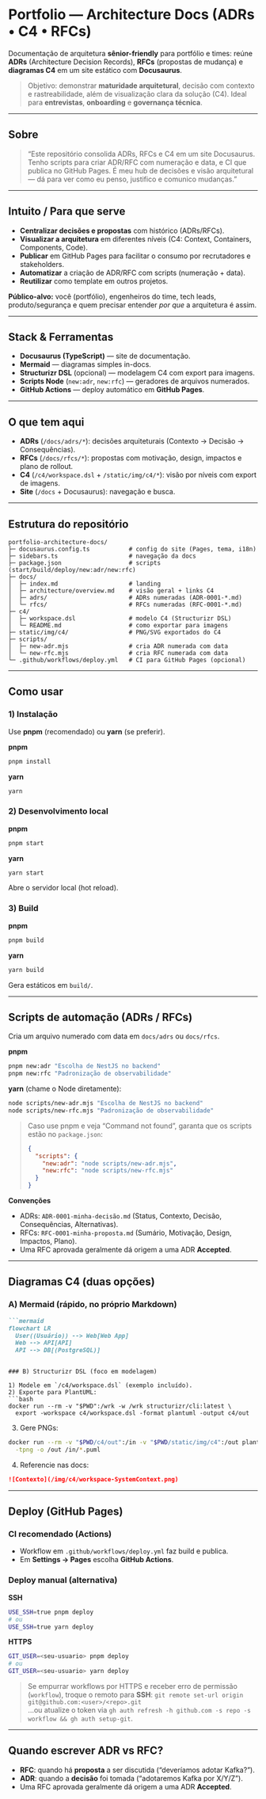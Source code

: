 # Portfolio — Architecture Docs (ADRs • C4 • RFCs)

Documentação de arquitetura **sênior-friendly** para portfólio e times: reúne **ADRs** (Architecture Decision Records), **RFCs** (propostas de mudança) e **diagramas C4** em um site estático com **Docusaurus**.

> Objetivo: demonstrar **maturidade arquitetural**, decisão com contexto e rastreabilidade, além de visualização clara da solução (C4). Ideal para **entrevistas**, **onboarding** e **governança técnica**.

---

## Sobre

> “Este repositório consolida ADRs, RFCs e C4 em um site Docusaurus. Tenho scripts para criar ADR/RFC com numeração e data, e CI que publica no GitHub Pages. É meu hub de decisões e visão arquitetural — dá para ver como eu penso, justifico e comunico mudanças.”

---

## Intuito / Para que serve

- **Centralizar decisões e propostas** com histórico (ADRs/RFCs).
- **Visualizar a arquitetura** em diferentes níveis (C4: Context, Containers, Components, Code).
- **Publicar** em GitHub Pages para facilitar o consumo por recrutadores e stakeholders.
- **Automatizar** a criação de ADR/RFC com scripts (numeração + data).
- **Reutilizar** como template em outros projetos.

**Público-alvo:** você (portfólio), engenheiros do time, tech leads, produto/segurança e quem precisar entender *por que* a arquitetura é assim.

---

## Stack & Ferramentas

- **Docusaurus (TypeScript)** — site de documentação.
- **Mermaid** — diagramas simples in-docs.
- **Structurizr DSL** (opcional) — modelagem C4 com export para imagens.
- **Scripts Node** (`new:adr`, `new:rfc`) — geradores de arquivos numerados.
- **GitHub Actions** — deploy automático em **GitHub Pages**.

---

## O que tem aqui

- **ADRs** (`/docs/adrs/*`): decisões arquiteturais (Contexto → Decisão → Consequências).
- **RFCs** (`/docs/rfcs/*`): propostas com motivação, design, impactos e plano de rollout.
- **C4** (`/c4/workspace.dsl` + `/static/img/c4/*`): visão por níveis com export de imagens.
- **Site** (`/docs` + Docusaurus): navegação e busca.

---

## Estrutura do repositório

```
portfolio-architecture-docs/
├─ docusaurus.config.ts           # config do site (Pages, tema, i18n)
├─ sidebars.ts                    # navegação da docs
├─ package.json                   # scripts (start/build/deploy/new:adr/new:rfc)
├─ docs/
│  ├─ index.md                    # landing
│  ├─ architecture/overview.md    # visão geral + links C4
│  ├─ adrs/                       # ADRs numeradas (ADR-0001-*.md)
│  └─ rfcs/                       # RFCs numeradas (RFC-0001-*.md)
├─ c4/
│  ├─ workspace.dsl               # modelo C4 (Structurizr DSL)
│  └─ README.md                   # como exportar para imagens
├─ static/img/c4/                 # PNG/SVG exportados do C4
├─ scripts/
│  ├─ new-adr.mjs                 # cria ADR numerada com data
│  └─ new-rfc.mjs                 # cria RFC numerada com data
└─ .github/workflows/deploy.yml   # CI para GitHub Pages (opcional)
```

---

## Como usar

### 1) Instalação

Use **pnpm** (recomendado) ou **yarn** (se preferir).

**pnpm**
```bash
pnpm install
```

**yarn**
```bash
yarn
```

### 2) Desenvolvimento local

**pnpm**
```bash
pnpm start
```
**yarn**
```bash
yarn start
```

Abre o servidor local (hot reload).

### 3) Build

**pnpm**
```bash
pnpm build
```
**yarn**
```bash
yarn build
```

Gera estáticos em `build/`.

---

## Scripts de automação (ADRs / RFCs)

Cria um arquivo numerado com data em `docs/adrs` ou `docs/rfcs`.

**pnpm**
```bash
pnpm new:adr "Escolha de NestJS no backend"
pnpm new:rfc "Padronização de observabilidade"
```

**yarn** (chame o Node diretamente):
```bash
node scripts/new-adr.mjs "Escolha de NestJS no backend"
node scripts/new-rfc.mjs "Padronização de observabilidade"
```

> Caso use pnpm e veja “Command not found”, garanta que os scripts estão no `package.json`:
> ```json
> {
>   "scripts": {
>     "new:adr": "node scripts/new-adr.mjs",
>     "new:rfc": "node scripts/new-rfc.mjs"
>   }
> }
> ```

**Convenções**  
- ADRs: `ADR-0001-minha-decisão.md` (Status, Contexto, Decisão, Consequências, Alternativas).
- RFCs: `RFC-0001-minha-proposta.md` (Sumário, Motivação, Design, Impactos, Plano).
- Uma RFC aprovada geralmente dá origem a uma ADR **Accepted**.

---

## Diagramas C4 (duas opções)

### A) Mermaid (rápido, no próprio Markdown)

```md
```mermaid
flowchart LR
  User((Usuário)) --> Web[Web App]
  Web --> API[API]
  API --> DB[(PostgreSQL)]
```
```

### B) Structurizr DSL (foco em modelagem)

1) Modele em `/c4/workspace.dsl` (exemplo incluído).  
2) Exporte para PlantUML:
```bash
docker run --rm -v "$PWD":/wrk -w /wrk structurizr/cli:latest \
  export -workspace c4/workspace.dsl -format plantuml -output c4/out
```
3) Gere PNGs:
```bash
docker run --rm -v "$PWD/c4/out":/in -v "$PWD/static/img/c4":/out plantuml/plantuml \
  -tpng -o /out /in/*.puml
```
4) Referencie nas docs:
```md
![Contexto](/img/c4/workspace-SystemContext.png)
```

---

## Deploy (GitHub Pages)

### CI recomendado (Actions)
- Workflow em `.github/workflows/deploy.yml` faz build e publica.
- Em **Settings → Pages** escolha **GitHub Actions**.

### Deploy manual (alternativa)

**SSH**
```bash
USE_SSH=true pnpm deploy
# ou
USE_SSH=true yarn deploy
```

**HTTPS**
```bash
GIT_USER=<seu-usuario> pnpm deploy
# ou
GIT_USER=<seu-usuario> yarn deploy
```

> Se empurrar workflows por HTTPS e receber erro de permissão (`workflow`), troque o remoto para **SSH**:
> `git remote set-url origin git@github.com:<user>/<repo>.git`  
> …ou atualize o token via `gh auth refresh -h github.com -s repo -s workflow && gh auth setup-git`.

---

## Quando escrever ADR vs RFC?

- **RFC**: quando há **proposta** a ser discutida (“deveríamos adotar Kafka?”).  
- **ADR**: quando a **decisão** foi tomada (“adotaremos Kafka por X/Y/Z”).  
- Uma RFC aprovada geralmente dá origem a uma ADR **Accepted**.
